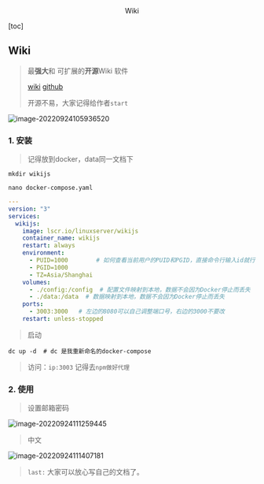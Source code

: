 <center>Wiki</center>



[toc]





## Wiki

>  最**强大**和 可扩展的**开源**Wiki 软件
>
> [wiki](https://js.wiki/) [github](https://github.com/Requarks/wiki)
>
> 开源不易，大家记得给作者`start`

![image-20220924105936520](https://lypro.gggggu.com/i/2022/09/24/632e729a537b4.png)



### 1. 安装

> 记得放到docker，data同一文档下

```shell
mkdir wikijs

nano docker-compose.yaml
```

```yaml
---
version: "3"
services:
  wikijs:
    image: lscr.io/linuxserver/wikijs
    container_name: wikijs
    restart: always
    environment:
      - PUID=1000        # 如何查看当前用户的PUID和PGID，直接命令行输入id就行
      - PGID=1000
      - TZ=Asia/Shanghai
    volumes:
      - ./config:/config  # 配置文件映射到本地，数据不会因为Docker停止而丢失
      - ./data:/data  # 数据映射到本地，数据不会因为Docker停止而丢失
    ports:
      - 3003:3000   # 左边的8080可以自己调整端口号，右边的3000不要改
    restart: unless-stopped
```

> 启动

```shell
dc up -d  # dc 是我重新命名的docker-compose 
```

> 访问：`ip:3003` 记得去`npm做好代理`



### 2. 使用

> 设置邮箱密码

![image-20220924111259445](https://lypro.gggggu.com/i/2022/09/24/632e75bd317cc.png)

> 中文

![image-20220924111407181](https://lypro.gggggu.com/i/2022/09/24/632e7600600ba.png)



> `last:` 大家可以放心写自己的文档了。

